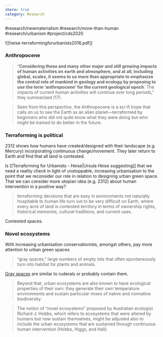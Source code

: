 ```yaml
---
share: true
category: Research
---
```


#research/newmaterialism #research/more-than-human  #research/urbanism #project/cds2020

![[heise-terraformingforurbanists2016.pdf]]

### Anthropocene

> “**Considering these and many other major and still growing impacts of human activities on earth and atmosphere, and at all, including global, scales, it seems to us more than appropriate to emphasize the central role of mankind in geology and ecology by proposing to use the term ‘anthropocene’ for the current geological epoch**. The impacts of current human activities will continue over long periods,” they summarized (17).

> Seen from this perspective, the Anthropocene is a sci-fi trope that calls on us to see the Earth as an alien planet—terraformed by beginners who did not quite know what they were doing but who might be trained to do better in the future.

### Terraforming is political
2312 shows how humans have created/designed with their landscape (e.g. Mercury) incorporating continuous change/movement. 
They later return to Earth and find that all land is contested. 

Is [[Terraforming for Urbanists - Heise|Ursula Heise suggesting]] that we need a reality check in light of unstoppable, increasing urbanisation to the point that we reconsider our role in relation to designing urban green space. That we can consider more utopian idea (e.g. 2312) about human intervention in a positive way? 

>  terraforming decisions that are easy in environments not naturally hospitable to human life turn out to be very difficult on Earth, where every acre of land is contested territory in terms of ownership rights, historical memories, cultural traditions, and current uses.

Contested spaces.

### Novel ecosystems

With increasing urbanisation conservationists, amongst others, pay more attention to urban green spaces
 
 >  “gray spaces,” large numbers of empty lots that often spontaneously turn into habitat for plants and animals. 

[Gray spaces](https://en.wikipedia.org/wiki/Gray_space) are similar to ruderals or probably contain them. 
 
> Beyond that, urban ecosystems are also known to have ecological properties of their own: they generate their own temperature environments and sustain particular mixes of native and nonnative biodiversity.

> The notion of “novel ecosystems” proposed by Australian ecologist Richard J. Hobbs, which refers to ecosystems that were altered by humans but now sustain themselves, might be adjusted also to include the urban ecosystems that are sustained through continuous human intervention (Hobbs, Higgs, and Hall).

